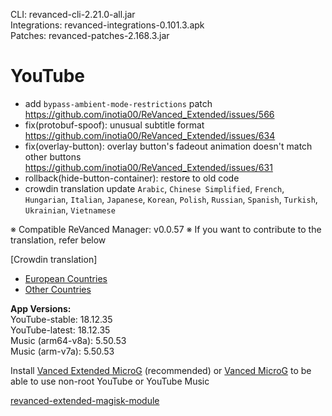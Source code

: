 CLI: revanced-cli-2.21.0-all.jar  
Integrations: revanced-integrations-0.101.3.apk  
Patches: revanced-patches-2.168.3.jar  

YouTube
==
- add `bypass-ambient-mode-restrictions` patch https://github.com/inotia00/ReVanced_Extended/issues/566
- fix(protobuf-spoof): unusual subtitle format https://github.com/inotia00/ReVanced_Extended/issues/634
- fix(overlay-button): overlay button's fadeout animation doesn't match other buttons https://github.com/inotia00/ReVanced_Extended/issues/631
- rollback(hide-button-container): restore to old code
- crowdin translation update
`Arabic`, `Chinese Simplified`, `French`, `Hungarian`, `Italian`, `Japanese`, `Korean`, `Polish`, `Russian`, `Spanish`, `Turkish`, `Ukrainian`, `Vietnamese`


※ Compatible ReVanced Manager: v0.0.57
※ If you want to contribute to the translation, refer below

[Crowdin translation]
- [European Countries](https://crowdin.com/project/revancedextendedeu)
- [Other Countries](https://crowdin.com/project/revancedextended)
  
**App Versions:**  
YouTube-stable: 18.12.35  
YouTube-latest: 18.12.35  
Music (arm64-v8a): 5.50.53  
Music (arm-v7a): 5.50.53  

Install [Vanced Extended MicroG](https://github.com/inotia00/VancedMicroG/releases) (recommended) or [Vanced MicroG](https://github.com/TeamVanced/VancedMicroG/releases) to be able to use non-root YouTube or YouTube Music  

[revanced-extended-magisk-module](https://github.com/MatadorProBr/revanced-extended-magisk-module)  
